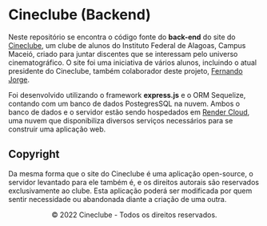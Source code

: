 # Cineclube (Backend)

Neste repositório se encontra o código fonte do **back-end** do site do [Cineclube](https://cine-nandowastaken.vercel.app), um clube de alunos do Instituto Federal de Alagoas, Campus Maceió, criado para juntar discentes que se interessam pelo universo cinematográfico. O site foi uma iniciativa de vários alunos, incluindo o atual presidente do Cineclube, também colaborador deste projeto, [Fernando Jorge](www.github.com/nandowastaken). 

Foi desenvolvido utilizando o framework **express.js** e o ORM Sequelize, contando com um banco de dados PostegresSQL na nuvem. Ambos o banco de dados e o servidor estão sendo hospedados em [Render Cloud](https://render.com/), uma nuvem que disponibiliza diversos serviços necessários para se construir uma aplicação web.

## Copyright

Da mesma forma que o site do Cineclube é uma aplicação open-source, o servidor levantado para ele também é, e os direitos autorais são reservados exclusivamente ao clube. Esta aplicação poderá ser modificada por quem sentir necessidade ou abandonada diante a criação de uma outra. 

<div align='center'>
  <p>© 2022 Cineclube - Todos os direitos reservados.</p>
</div>
